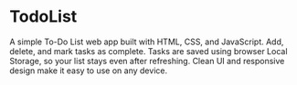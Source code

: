 # TodoList
A simple To-Do List web app built with HTML, CSS, and JavaScript. Add, delete, and mark tasks as complete. Tasks are saved using browser Local Storage, so your list stays even after refreshing. Clean UI and responsive design make it easy to use on any device.
